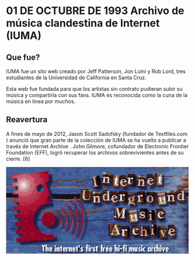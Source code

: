 
# 01 DE OCTUBRE DE 1993 Archivo de música clandestina de Internet (IUMA)

## Que fue? 
IUMA fue un sito web creado por Jeff Patterson, Jon Luini y Rob Lord, tres estudiantes de la Universidad de California en Santa Cruz.

Esta web fue fundada para que los artistas sin contrato pudieran subir su música y compartirla con sus fans. 
IUMA es reconocida como la cuna de la música en linea por muchos.

## Reavertura

A fines de mayo de 2012, Jason Scott Sadofsky (fundador de Textfiles.com ) anunció que gran parte de la colección de IUMA se ha vuelto a publicar a través de Internet Archive . John Gilmore, cofundador de Electronic Frontier Foundation (EFF), logró recuperar los archivos sobrevivientes antes de su cierre. [6]
 
![IUMA](iuma.png)




